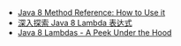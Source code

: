* [Java 8 Method Reference: How to Use it](https://www.codementor.io/eh3rrera/using-java-8-method-reference-du10866vx)
* [深入探索 Java 8 Lambda 表达式](https://www.infoq.cn/article/Java-8-Lambdas-A-Peek-Under-the-Hood)
* [Java 8 Lambdas - A Peek Under the Hood](https://www.infoq.com/articles/Java-8-Lambdas-A-Peek-Under-the-Hood)